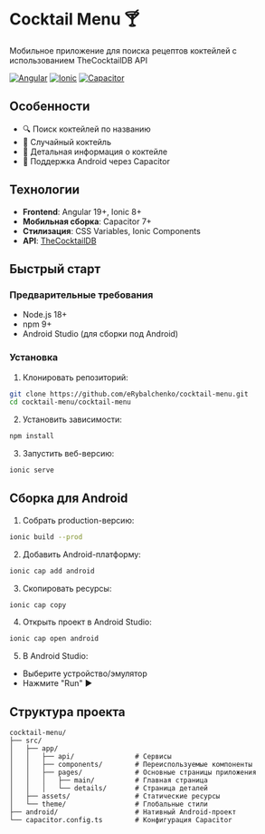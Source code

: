 # Cocktail Menu 🍸

Мобильное приложение для поиска рецептов коктейлей с использованием TheCocktailDB API

[![Angular](https://img.shields.io/badge/Angular-DD0031?style=flat&logo=angular&logoColor=white)](https://angular.io/)
[![Ionic](https://img.shields.io/badge/Ionic-3880FF?style=flat&logo=ionic&logoColor=white)](https://ionicframework.com/)
[![Capacitor](https://img.shields.io/badge/Capacitor-119EFF?style=flat&logo=capacitor&logoColor=white)](https://capacitorjs.com/)

## Особенности

- 🔍 Поиск коктейлей по названию
- 🎲 Случайный коктейль
- 📄 Детальная информация о коктейле
- 📱 Поддержка Android через Capacitor

## Технологии

- **Frontend**: Angular 19+, Ionic 8+
- **Мобильная сборка**: Capacitor 7+
- **Стилизация**: CSS Variables, Ionic Components
- **API**: [TheCocktailDB](https://www.thecocktaildb.com/api.php)

## Быстрый старт

### Предварительные требования

- Node.js 18+
- npm 9+
- Android Studio (для сборки под Android)

### Установка

1. Клонировать репозиторий:
```bash
git clone https://github.com/eRybalchenko/cocktail-menu.git
cd cocktail-menu/cocktail-menu
```

2. Установить зависимости:
```bash
npm install
```

3. Запустить веб-версию:
```bash
ionic serve
```

## Сборка для Android

1. Собрать production-версию:
```bash
ionic build --prod
```

2. Добавить Android-платформу:
```bash
ionic cap add android
```

3. Скопировать ресурсы:
```bash
ionic cap copy
```

4. Открыть проект в Android Studio:
```bash
ionic cap open android
```

5. В Android Studio:
- Выберите устройство/эмулятор
- Нажмите "Run" ▶️

## Структура проекта

```
cocktail-menu/
├── src/
│   ├── app/
│   │   ├── api/               # Сервисы
│   │   ├── components/        # Переиспользуемые компоненты
│   │   ├── pages/             # Основные страницы приложения
│   │   │   ├── main/          # Главная страница
│   │   │   └── details/       # Страница деталей
│   ├── assets/                # Статические ресурсы
│   └── theme/                 # Глобальные стили
├── android/                   # Нативный Android-проект
└── capacitor.config.ts        # Конфигурация Capacitor
```
